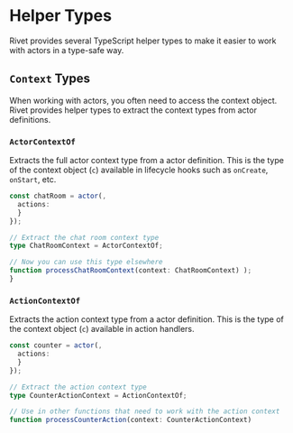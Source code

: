 # Helper Types

Rivet provides several TypeScript helper types to make it easier to work with actors in a type-safe way.

## `Context` Types

When working with actors, you often need to access the context object. Rivet provides helper types to extract the context types from actor definitions.

### `ActorContextOf`

Extracts the full actor context type from a actor definition. This is the type of the context object (`c`) available in lifecycle hooks such as `onCreate`, `onStart`, etc.

```typescript
const chatRoom = actor(,
  actions: 
  }
});

// Extract the chat room context type
type ChatRoomContext = ActorContextOf;

// Now you can use this type elsewhere
function processChatRoomContext(context: ChatRoomContext) );
}
```

### `ActionContextOf`

Extracts the action context type from a actor definition. This is the type of the context object (`c`) available in action handlers.

```typescript
const counter = actor(,
  actions: 
  }
});

// Extract the action context type
type CounterActionContext = ActionContextOf;

// Use in other functions that need to work with the action context
function processCounterAction(context: CounterActionContext) 
```